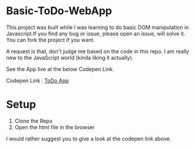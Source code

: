 # Basic-ToDo-WebApp

This project was built while I was learning to do basic DOM manipulation in
Javascript.If you find any bug or issue, please open an issue, will solve it. You can fork the project if you want.

A request is that, don't judge me based on the code in this repo. I am really new to
the JavaScript world (kinda liking it actually).

See the App live at the below Codepen Link.

Codepen Link : [ToDo App](https://codepen.io/ZaheerAbbas1/pen/OJXapvz)

# Setup

1. Clone the Repo
2. Open the html file in the browser

I would rather suggest you to give a look at the codepen link above.

